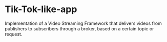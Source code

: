 # Tik-Tok-like-app
Implementation of a Video Streaming Framework that delivers videos from publishers to subscribers through a broker, based on a certain topic or request.
